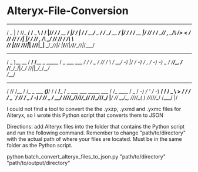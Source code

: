 # Alteryx-File-Conversion

   ___   __ _______________  ___  __  _________  _  ___   _________  ____________  _  ______
  / _ | / //_  __/ __/ _ \ \/ / |/_/ / ___/ __ \/ |/ / | / / __/ _ \/ __/  _/ __ \/ |/ / __/
 / __ |/ /__/ / / _// , _/\  />  <  / /__/ /_/ /    /| |/ / _// , _/\ \_/ // /_/ /    /\ \  
/_/ |_/____/_/ /___/_/|_| /_/_/|_|  \___/\____/_/|_/ |___/___/_/|_/___/___/\____/_/|_/___/  

   ___         ______                 ___             __
  / _ )__ __  / __/ /____ _  _____   / _ \___ ___ ___/ /
 / _  / // / _\ \/ __/ -_) |/ / -_) / , _/ -_) -_) _  / 
/____/\_, / /___/\__/\__/|___/\__/ /_/|_|\__/\__/\_,_/  
     /___/                                            
   __ __    __              _     __     ____      ___                         ____        
  / // /__ / /_ _  ___ ____(_)___/ /    / __/___  / _ \___ ___ _____  ___     /  _/__  ____
 / _  / -_) /  ' \/ -_) __/ / __/ _ \   > _/_ _/ / ___/ _ `/ // / _ \/ -_)   _/ // _ \/ __/
/_//_/\__/_/_/_/_/\__/_/ /_/\__/_//_/  |_____/  /_/   \_,_/\_, /_//_/\__( ) /___/_//_/\__/ 
                                                          /___/         |/                 

I could not find a tool to convert the the .yxzp, .yxmd and .yxmc files for Alteryx, so I wrote this Python script that converts them to JSON

Directions: add Alteryx files into the folder that contains the Python script and run the following command. Remember to change "path/to/directory" with the actual path of where your files are located. Must be in the same folder as the Python script.

python batch_convert_alteryx_files_to_json.py "path/to/directory" "path/to/output/directory"
